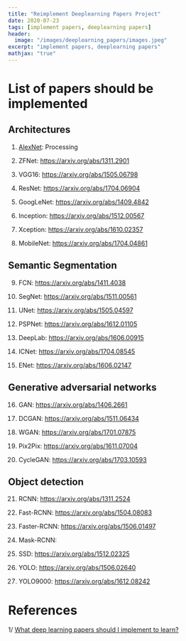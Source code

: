 ```yaml
---
title: "Reimplement Deeplearning Papers Project"
date: 2020-07-23
tags: [implement papers, deeplearning papers]
header:
  image: "/images/deeplearning_papers/images.jpeg"
excerpt: "implement papers, deeplearning papers"
mathjax: "true"
---
```

# List of papers should be implemented
## Architectures

  1. [AlexNet](https://papers.nips.cc/paper/4824-imagenet-classification-with-deep-convolutional-neural-networks): Processing

  2. ZFNet: https://arxiv.org/abs/1311.2901

  3. VGG16: https://arxiv.org/abs/1505.06798

  4. ResNet: https://arxiv.org/abs/1704.06904

  5. GoogLeNet: https://arxiv.org/abs/1409.4842

  6. Inception: https://arxiv.org/abs/1512.00567

  7. Xception: https://arxiv.org/abs/1610.02357

  8. MobileNet: https://arxiv.org/abs/1704.04861

## Semantic Segmentation

  9. FCN: https://arxiv.org/abs/1411.4038

  10. SegNet: https://arxiv.org/abs/1511.00561

  11. UNet: https://arxiv.org/abs/1505.04597

  12. PSPNet: https://arxiv.org/abs/1612.01105

  13. DeepLab: https://arxiv.org/abs/1606.00915

  14. ICNet: https://arxiv.org/abs/1704.08545

  15. ENet: https://arxiv.org/abs/1606.02147


## Generative adversarial networks

  16. GAN: https://arxiv.org/abs/1406.2661

  17. DCGAN: https://arxiv.org/abs/1511.06434

  18. WGAN: https://arxiv.org/abs/1701.07875

  19. Pix2Pix: https://arxiv.org/abs/1611.07004

  20. CycleGAN: https://arxiv.org/abs/1703.10593

## Object detection

  21. RCNN: https://arxiv.org/abs/1311.2524

  22. Fast-RCNN: https://arxiv.org/abs/1504.08083

  23. Faster-RCNN: https://arxiv.org/abs/1506.01497

  24. Mask-RCNN:

  25. SSD: https://arxiv.org/abs/1512.02325

  26. YOLO: https://arxiv.org/abs/1506.02640

  27. YOLO9000: https://arxiv.org/abs/1612.08242

# References

1/ [What deep learning papers should I implement to learn?](https://www.reddit.com/r/MachineLearning/comments/8vmuet/d_what_deep_learning_papers_should_i_implement_to/)
